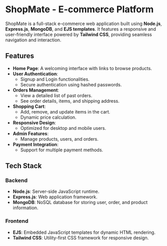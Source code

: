 # ShopMate - E-commerce Platform

ShopMate is a full-stack e-commerce web application built using **Node.js**, **Express.js**, **MongoDB**, and **EJS templates**. It features a responsive and user-friendly interface powered by **Tailwind CSS**, providing seamless navigation and interaction.

## Features

- **Home Page**: A welcoming interface with links to browse products.
- **User Authentication**:
  - Signup and Login functionalities.
  - Secure authentication using hashed passwords.
- **Orders Management**:
  - View a detailed list of past orders.
  - See order details, items, and shipping address.
- **Shopping Cart**:
  - Add, remove, and update items in the cart.
  - Dynamic price calculation.
- **Responsive Design**:
  - Optimized for desktop and mobile users.
- **Admin Features**:
  - Manage products, users, and orders.
- **Payment Integration**:
  - Support for multiple payment methods.

## Tech Stack

### Backend
- **Node.js**: Server-side JavaScript runtime.
- **Express.js**: Web application framework.
- **MongoDB**: NoSQL database for storing user, order, and product information.

### Frontend
- **EJS**: Embedded JavaScript templates for dynamic HTML rendering.
- **Tailwind CSS**: Utility-first CSS framework for responsive design.
